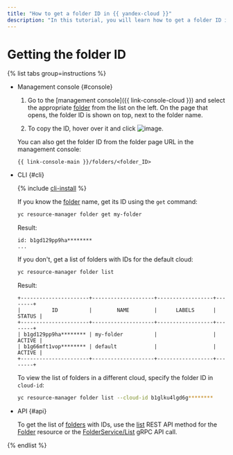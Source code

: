 ```yaml
---
title: "How to get a folder ID in {{ yandex-cloud }}"
description: "In this tutorial, you will learn how to get a folder ID in {{ yandex-cloud }}."
---
```


# Getting the folder ID

{% list tabs group=instructions %}

- Management console {#console}

  1. Go to the [management console]({{ link-console-cloud }}) and select the appropriate [folder](../../concepts/resources-hierarchy.md#folder) from the list on the left. On the page that opens, the folder ID is shown on top, next to the folder name.

  1. To copy the ID, hover over it and click ![image](../../../_assets/console-icons/copy.svg).

  You can also get the folder ID from the folder page URL in the management console:

  ```text
  {{ link-console-main }}/folders/<folder_ID>
  ```

- CLI {#cli}

  {% include [cli-install](../../../_includes/cli-install.md) %}

  If you know the [folder](../../concepts/resources-hierarchy.md#folder) name, get its ID using the `get` command:

  ```bash
  yc resource-manager folder get my-folder
  ```

  Result:

  ```text
  id: b1gd129pp9ha********
  ...
  ```

  If you don't, get a list of folders with IDs for the default cloud:

  ```bash
  yc resource-manager folder list
  ```

  Result:

  ```text
  +----------------------+--------------------+------------------+--------+
  |          ID          |        NAME        |      LABELS      | STATUS |
  +----------------------+--------------------+------------------+--------+
  | b1gd129pp9ha******** | my-folder          |                  | ACTIVE |
  | b1g66mft1vop******** | default            |                  | ACTIVE |
  +----------------------+--------------------+------------------+--------+
  ```

  To view the list of folders in a different cloud, specify the folder ID in `cloud-id`:

  ```bash
  yc resource-manager folder list --cloud-id b1glku4lgd6g********
  ```

- API {#api}

  To get the list of [folders](../../concepts/resources-hierarchy.md#folder) with IDs, use the [list](../../api-ref/Folder/list.md) REST API method for the [Folder](../../api-ref/Folder/index.md) resource or the [FolderService/List](../../api-ref/grpc/folder_service.md#List) gRPC API call.

{% endlist %}
